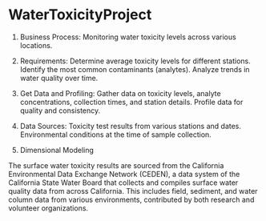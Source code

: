 # WaterToxicityProject
1) Business Process: Monitoring water toxicity levels across various locations.

2) Requirements: Determine average toxicity levels for different stations. Identify the most common contaminants (analytes). Analyze trends in water quality over time.

3) Get Data and Profiling: Gather data on toxicity levels, analyte concentrations, collection times, and station details. Profile data for quality and consistency.

4) Data Sources: Toxicity test results from various stations and dates. Environmental conditions at the time of sample collection.

5) Dimensional Modeling


The surface water toxicity results are sourced from the California Environmental Data Exchange Network (CEDEN), a data system of the California State Water Board that collects and compiles surface water quality data from across California. This includes field, sediment, and water column data from various environments, contributed by both research and volunteer organizations.

